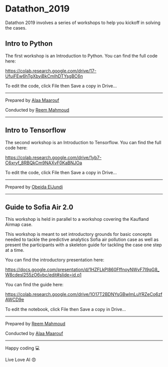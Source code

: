 # Datathon_2019

Datathon 2019 involves a series of workshops to help you kickoff in solving the cases. 

## Intro to Python
The first workshop is an Introduction to Python. You can find the full code here: 

https://colab.research.google.com/drive/17-UfuiFEw6hTgXbyjBkCmIhDTYsgBC6n

To edit the code, click File then Save a copy in Drive… 

---
Prepared by [Alaa Maarouf](https://www.linkedin.com/in/alaa-maarouf/) 

Conducted by [Reem Mahmoud](https://www.linkedin.com/in/reemmahmoud/)

---

## Intro to Tensorflow
The second workshop is an Introduction to Tensorflow. You can find the full code here: 

https://colab.research.google.com/drive/1yb7-C6xryf_8RBQkCm9NAXvF0KaBNJOa

To edit the code, click File then Save a copy in Drive… 

---
Prepared by [Obeida ElJundi](https://www.linkedin.com/in/obeidaeljundi/)

---

## Guide to Sofia Air 2.0 
This workshop is held in parallel to a workshop covering the Kaufland Airmap case. 

This workshop is meant to set introductory grounds for basic concepts needed to tackle the predictive analytics Sofia air pollution case as well as present the participants with a skeleton guide for tackling the case one step at a time.

You can find the introductory presentation here: 

https://docs.google.com/presentation/d/1HZFLkPl860FffnoyNWvF7I9qG8_W8cdesI255zO6vbc/edit#slide=id.p1

You can find the guide here: 

https://colab.research.google.com/drive/1O17T2BDNYsGBwlmLuYRZeCo6zfAWCD9e

To edit the notebook, click File then Save a copy in Drive… 

---
Prepared by [Reem Mahmoud](https://www.linkedin.com/in/reemmahmoud/) 

Conducted by [Alaa Maarouf](https://www.linkedin.com/in/alaa-maarouf/)

---



Happy coding 💻 

Live Love AI 😍 


